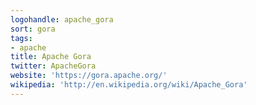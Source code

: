 ```yaml
---
logohandle: apache_gora
sort: gora
tags:
- apache
title: Apache Gora
twitter: ApacheGora
website: 'https://gora.apache.org/'
wikipedia: 'http://en.wikipedia.org/wiki/Apache_Gora'
---
```

